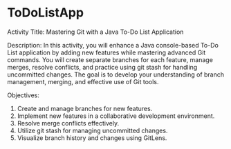 # ToDoListApp

Activity Title: Mastering Git with a Java To-Do List Application

Description: 
In this activity, you will enhance a Java console-based To-Do List application by adding new features while mastering advanced Git commands. You will create separate branches for each feature, manage merges, resolve conflicts, and practice using git stash for handling uncommitted changes. The goal is to develop your understanding of branch management, merging, and effective use of Git tools.

Objectives:

1. Create and manage branches for new features.
2. Implement new features in a collaborative development environment.
3. Resolve merge conflicts effectively.
4. Utilize git stash for managing uncommitted changes.
5. Visualize branch history and changes using GitLens.
